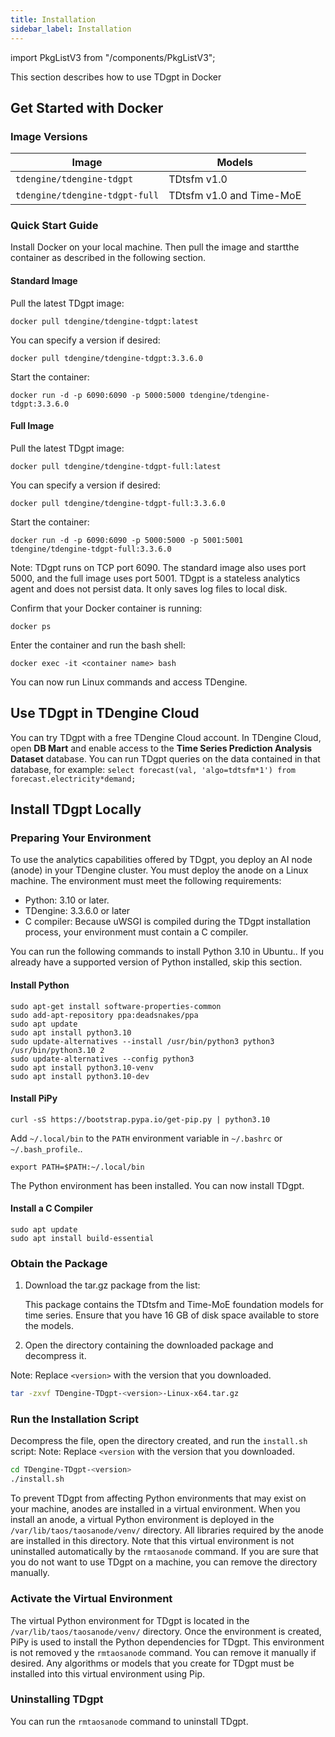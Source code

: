 ```yaml
---
title: Installation
sidebar_label: Installation
---
```


import PkgListV3 from "/components/PkgListV3";

This section describes how to use TDgpt in Docker

## Get Started with Docker

### Image Versions

| Image                          | Models               |
|-----------------------------------|-----------------------|
| `tdengine/tdengine-tdgpt`         | TDtsfm v1.0       |
| `tdengine/tdengine-tdgpt-full`    | TDtsfm v1.0 and Time-MoE   |

### Quick Start Guide

Install Docker on your local machine. Then pull the image and startthe container as described in the following section.

#### Standard Image

Pull the latest TDgpt image:

```shell
docker pull tdengine/tdengine-tdgpt:latest
```

You can specify a version if desired:

```shell
docker pull tdengine/tdengine-tdgpt:3.3.6.0
```

Start the container:

```shell
docker run -d -p 6090:6090 -p 5000:5000 tdengine/tdengine-tdgpt:3.3.6.0
```

#### Full Image

Pull the latest TDgpt image:

```shell
docker pull tdengine/tdengine-tdgpt-full:latest
```

You can specify a version if desired:

```shell
docker pull tdengine/tdengine-tdgpt-full:3.3.6.0
```

Start the container:

```shell
docker run -d -p 6090:6090 -p 5000:5000 -p 5001:5001 tdengine/tdengine-tdgpt-full:3.3.6.0
```

Note: TDgpt runs on TCP port 6090. The standard image also uses port 5000, and the full image uses port 5001.
TDgpt is a stateless analytics agent and does not persist data. It only saves log files to local disk.

Confirm that your Docker container is running:

```shell
docker ps
```

Enter the container and run the bash shell:

```shell
docker exec -it <container name> bash
```

You can now run Linux commands and access TDengine.

## Use TDgpt in TDengine Cloud

You can try TDgpt with a free TDengine Cloud account. In TDengine Cloud, open **DB Mart** and enable access to the **Time Series Prediction Analysis Dataset** database. You can run TDgpt queries on the data contained in that database, for example: `select forecast(val, 'algo=tdtsfm*1') from forecast.electricity*demand;`

## Install TDgpt Locally

### Preparing Your Environment

To use the analytics capabilities offered by TDgpt, you deploy an AI node (anode) in your TDengine cluster. You must deploy the anode on a Linux machine. The environment must meet the following requirements:

- Python: 3.10 or later.
- TDengine: 3.3.6.0 or later
- C compiler: Because uWSGI is compiled during the TDgpt installation process, your environment must contain a C compiler.

You can run the following commands to install Python 3.10 in Ubuntu.. If you already have a supported version of Python installed, skip this section.

#### Install Python

```shell
sudo apt-get install software-properties-common
sudo add-apt-repository ppa:deadsnakes/ppa
sudo apt update
sudo apt install python3.10
sudo update-alternatives --install /usr/bin/python3 python3 /usr/bin/python3.10 2
sudo update-alternatives --config python3
sudo apt install python3.10-venv
sudo apt install python3.10-dev
```

#### Install PiPy

```shell
curl -sS https://bootstrap.pypa.io/get-pip.py | python3.10
```

Add `~/.local/bin` to the `PATH` environment variable in `~/.bashrc` or `~/.bash_profile`..

```shell
export PATH=$PATH:~/.local/bin
```

The Python environment has been installed. You can now install TDgpt.

#### Install a C Compiler

```shell
sudo apt update
sudo apt install build-essential
```

### Obtain the Package

1. Download the tar.gz package from the list:

   <PkgListV3 type={9}/>

   This package contains the TDtsfm and Time-MoE foundation models for time series. Ensure that you have 16 GB of disk space available to store the models.
  
2. Open the directory containing the downloaded package and decompress it.

Note: Replace `<version>` with the version that you downloaded.

```bash
tar -zxvf TDengine-TDgpt-<version>-Linux-x64.tar.gz
```

### Run the Installation Script

Decompress the file, open the directory created, and run the `install.sh` script:
Note: Replace `<version` with the version that you downloaded.

```bash
cd TDengine-TDgpt-<version>
./install.sh
```

To prevent TDgpt from affecting Python environments that may exist on your machine, anodes are installed in a virtual environment. When you install an anode, a virtual Python environment is deployed in the `/var/lib/taos/taosanode/venv/` directory. All libraries required by the anode are installed in this directory.
Note that this virtual environment is not uninstalled automatically by the `rmtaosanode` command. If you are sure that you do not want to use TDgpt on a machine, you can remove the directory manually.

### Activate the Virtual Environment

The virtual Python environment for TDgpt is located in the `/var/lib/taos/taosanode/venv/` directory. Once the environment is created, PiPy is used to install the Python dependencies for TDgpt.
This environment is not removed y the `rmtaosanode` command. You can remove it manually if desired.
Any algorithms or models that you create for TDgpt must be installed into this virtual environment using Pip.

### Uninstalling TDgpt

You can run the `rmtaosanode` command to uninstall TDgpt.
